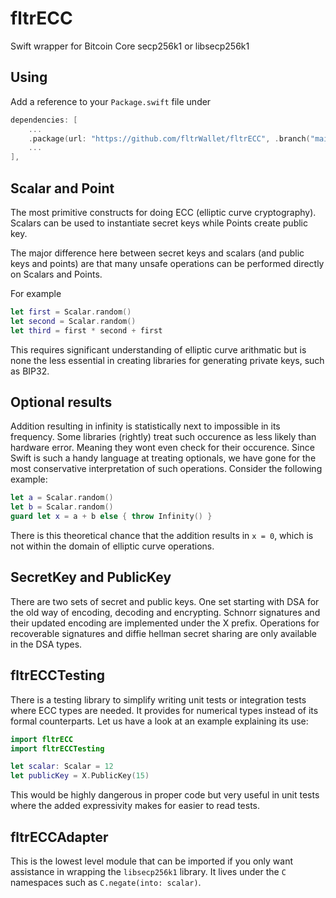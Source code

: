 # fltrECC
Swift wrapper for Bitcoin Core secp256k1 or libsecp256k1

## Using
Add a reference to your `Package.swift` file under
```swift
dependencies: [
    ...
    .package(url: "https://github.com/fltrWallet/fltrECC", .branch("main")),
    ...
],
```


## Scalar and Point
The most primitive constructs for doing ECC (elliptic curve cryptography). Scalars can be used to instantiate secret keys while Points create public key.

The major difference here between secret keys and scalars (and public keys and points) are that many unsafe operations can be performed directly on Scalars and Points.

For example
```swift
let first = Scalar.random()
let second = Scalar.random()
let third = first * second + first
```
This requires significant understanding of elliptic curve arithmatic but is none the less essential in creating libraries for generating private keys, such as BIP32.

## Optional results
Addition resulting in infinity is statistically next to impossible in its frequency. Some libraries (rightly) treat such occurence as less likely than hardware error. Meaning they wont even check for their occurence. Since Swift is such a handy language at treating optionals, we have gone for the most conservative interpretation of such operations. Consider the following example: 
```swift
let a = Scalar.random()
let b = Scalar.random()
guard let x = a + b else { throw Infinity() }
```
There is this theoretical chance that the addition results in `x = 0`, which is not within the domain of elliptic curve operations.

## SecretKey and PublicKey
There are two sets of secret and public keys. One set starting with DSA for the old way of encoding, decoding and encrypting. Schnorr signatures and their updated encoding are implemented under the X prefix. Operations for recoverable signatures and diffie hellman secret sharing are only available in the DSA types.

## fltrECCTesting
There is a testing library to simplify writing unit tests or integration tests where ECC types are needed. It provides for numerical types instead of its formal counterparts. Let us have a look at an example explaining its use:
```swift
import fltrECC
import fltrECCTesting

let scalar: Scalar = 12
let publicKey = X.PublicKey(15)
```
This would be highly dangerous in proper code but very useful in unit tests where the added expressivity makes for easier to read tests.

## fltrECCAdapter
This is the lowest level module that can be imported if you only want assistance in wrapping the `libsecp256k1` library. It lives under the `C` namespaces such as `C.negate(into: scalar)`. 
